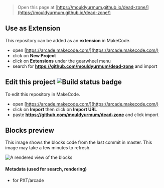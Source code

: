  


> Open this page at [https://mouldyurmum.github.io/dead-zone/](https://mouldyurmum.github.io/dead-zone/)

## Use as Extension

This repository can be added as an **extension** in MakeCode.

* open [https://arcade.makecode.com/](https://arcade.makecode.com/)
* click on **New Project**
* click on **Extensions** under the gearwheel menu
* search for **https://github.com/mouldyurmum/dead-zone** and import

## Edit this project ![Build status badge](https://github.com/mouldyurmum/dead-zone/workflows/MakeCode/badge.svg)

To edit this repository in MakeCode.

* open [https://arcade.makecode.com/](https://arcade.makecode.com/)
* click on **Import** then click on **Import URL**
* paste **https://github.com/mouldyurmum/dead-zone** and click import

## Blocks preview

This image shows the blocks code from the last commit in master.
This image may take a few minutes to refresh.

![A rendered view of the blocks](https://github.com/mouldyurmum/dead-zone/raw/master/.github/makecode/blocks.png)

#### Metadata (used for search, rendering)

* for PXT/arcade
<script src="https://makecode.com/gh-pages-embed.js"></script><script>makeCodeRender("{{ site.makecode.home_url }}", "{{ site.github.owner_name }}/{{ site.github.repository_name }}");</script>
